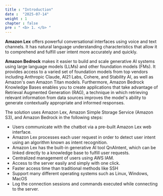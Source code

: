 ```yaml
---
title : "Introduction"
date :  "2025-07-14" 
weight : 1 
chapter : false
pre : " <b> 1. </b> "
---
```

**Amazon Lex** offers powerful conversational interfaces using voice and text channels.  It has natural language understanding characteristics that allow it to comprehend and fulfill user intent more accurately and quickly.

**Amazon Bedrock** makes it easier to build and scale generative AI systems using large language models (LLMs) and other foundation models (FMs).  It provides access to a varied set of foundation models from top vendors including Anthropic Claude, AI21 Labs, Cohere, and Stability AI, as well as Amazon's own Amazon Titan models.  Furthermore, Amazon Bedrock Knowledge Bases enables you to create applications that take advantage of Retrieval Augmented Generation (RAG), a technique in which retrieving relevant information from data sources improves the model's ability to generate contextually appropriate and informed responses.

The solution uses Amazon Lex, Amazon Simple Storage Service (Amazon S3), and Amazon Bedrock in the following steps:

- Users communicate with the chatbot via a pre-built Amazon Lex web interface.
- Amazon Lex processes each user request in order to detect user intent using an algorithm known as intent recognition.
- Amazon Lex has the built-in generative AI tool QnAIntent, which can be linked directly to a knowledge base to fulfill user requests.
- Centralized management of users using AWS IAM.
- Access to the server easily and simply with one click.
- Faster access time than traditional methods like SSH
- Support many different operating systems such as Linux, Windows, MacOS
- Log the connection sessions and commands executed while connecting to the server.
  
